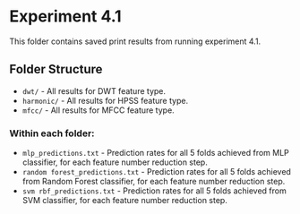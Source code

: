# Experiment 4.1

This folder contains saved print results from running experiment 4.1.

## Folder Structure

- `dwt/` - All results for DWT feature type.
- `harmonic/` - All results for HPSS feature type.
- `mfcc/` - All results for MFCC feature type.

### Within each folder:
- `mlp_predictions.txt` - Prediction rates for all 5 folds achieved from MLP classifier, for each feature number reduction step.
- `random forest_predictions.txt` - Prediction rates for all 5 folds achieved from Random Forest classifier, for each feature number reduction step.
- `svm rbf_predictions.txt` - Prediction rates for all 5 folds achieved from SVM classifier, for each feature number reduction step.